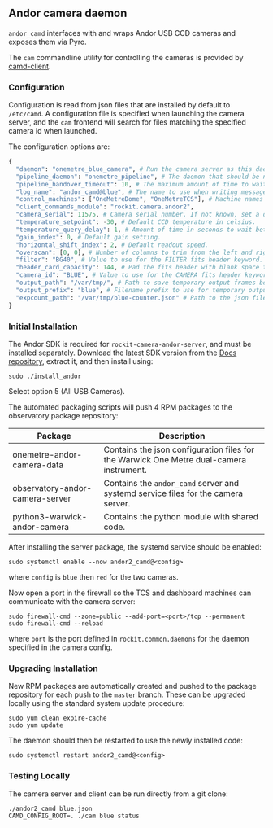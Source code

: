 ## Andor camera daemon

`andor_camd` interfaces with and wraps Andor USB CCD cameras and exposes them via Pyro.

The `cam` commandline utility for controlling the cameras is provided by [camd-client](https://github.com/rockit-astro/camd-client/).

### Configuration

Configuration is read from json files that are installed by default to `/etc/camd`.
A configuration file is specified when launching the camera server, and the `cam` frontend will search for files matching the specified camera id when launched.

The configuration options are:
```python
{
  "daemon": "onemetre_blue_camera", # Run the camera server as this daemon. Daemon types are registered in `rockit.common.daemons`.
  "pipeline_daemon": "onemetre_pipeline", # The daemon that should be notified to hand over newly saved frames for processing.
  "pipeline_handover_timeout": 10, # The maximum amount of time to wait for the pipeline daemon to accept a newly saved frame. The exposure sequence is aborted if this is exceeded.
  "log_name": "andor_camd@blue", # The name to use when writing messages to the observatory log.
  "control_machines": ["OneMetreDome", "OneMetreTCS"], # Machine names that are allowed to control (rather than just query) state. Machine names are registered in `rockit.common.IP`.
  "client_commands_module": "rockit.camera.andor2",
  "camera_serial": 11575, # Camera serial number. If not known, set a dummy value and look at the list reported when the daemon scans for cameras.
  "temperature_setpoint": -30, # Default CCD temperature in celsius.
  "temperature_query_delay": 1, # Amount of time in seconds to wait between querying the camera temperature and cooling status.
  "gain_index": 0, # Default gain setting.
  "horizontal_shift_index": 2, # Default readout speed.
  "overscan": [0, 0], # Number of columns to trim from the left and right of the image.
  "filter": "BG40", # Value to use for the FILTER fits header keyword.
  "header_card_capacity": 144, # Pad the fits header with blank space to fit at least this many cards without reallocation.
  "camera_id": "BLUE", # Value to use for the CAMERA fits header keyword.
  "output_path": "/var/tmp/", # Path to save temporary output frames before they are handed to the pipeline daemon. This should match the pipeline incoming_data_path setting.
  "output_prefix": "blue", # Filename prefix to use for temporary output frames.
  "expcount_path": "/var/tmp/blue-counter.json" # Path to the json file that is used to track the continuous frame and shutter numbers.
}
```

### Initial Installation

The Andor SDK is required for `rockit-camera-andor-server`, and must be installed separately.
Download the latest SDK version from the [Docs repository](https://github.com/warwick-one-metre/docs/tree/master/andor/sdk), extract it, and then install using:
```
sudo ./install_andor
```
Select option 5 (All USB Cameras).

The automated packaging scripts will push 4 RPM packages to the observatory package repository:

| Package                          | Description                                                                             |
|----------------------------------|-----------------------------------------------------------------------------------------|
| onemetre-andor-camera-data       | Contains the json configuration files for the Warwick One Metre dual-camera instrument. |
| observatory-andor-camera-server  | Contains the `andor_camd` server and systemd service files for the camera server.       |
| python3-warwick-andor-camera     | Contains the python module with shared code.                                            |

After installing the server package, the systemd service should be enabled:
```
sudo systemctl enable --now andor2_camd@<config>
```

where `config` is `blue` then `red` for the two cameras.

Now open a port in the firewall so the TCS and dashboard machines can communicate with the camera server:
```
sudo firewall-cmd --zone=public --add-port=<port>/tcp --permanent
sudo firewall-cmd --reload
```

where `port` is the port defined in `rockit.common.daemons` for the daemon specified in the camera config.

### Upgrading Installation

New RPM packages are automatically created and pushed to the package repository for each push to the `master` branch.
These can be upgraded locally using the standard system update procedure:
```
sudo yum clean expire-cache
sudo yum update
```

The daemon should then be restarted to use the newly installed code:
```
sudo systemctl restart andor2_camd@<config>
```

### Testing Locally

The camera server and client can be run directly from a git clone:
```
./andor2_camd blue.json
CAMD_CONFIG_ROOT=. ./cam blue status
```
